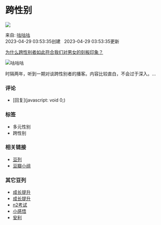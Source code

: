 # 跨性别

![](https://img9.doubanio.com/view/elanor_image/raw/public/Q40Z9R7L.jpg)

来自: [咕咕咕](https://www.douban.com/people/251544736/)  
2023-04-29 03:53:35创建   2023-04-29 03:53:35更新

[为什么跨性别者如此符合我们对男女的刻板印象？](https://www.douban.com/group/topic/253345407/)

![咕咕咕](https://img3.doubanio.com/icon/u251544736-2.jpg)

时隔两年，听到一期对谈跨性别者的播客。内容比较直白，不会过于深入。...

### 评论
- [回复](javascript: void 0;)

### 标签
- 多元性别
- 跨性别

### 相关链接
- [豆列](https://www.douban.com/doulist/154898092/)
- [豆瓣小组](https://www.douban.com/group)  

### 其它豆列
- [成长提升](https://www.douban.com/doulist/160297409/)
- [成长提升](https://www.douban.com/doulist/160297408/)
- [n2考试](https://www.douban.com/doulist/156718968/)
- [小感悟](https://www.douban.com/doulist/154642162/)
- [安利](https://www.douban.com/doulist/154835797/)